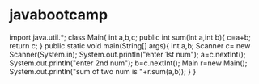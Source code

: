 # javabootcamp
import java.util.*;
class Main{
    int a,b,c;
    public int sum(int a,int b){
        c=a+b;
        return c;
    }
    public static void main(String[] args){
 int a,b;
 Scanner c= new Scanner(System.in);
        System.out.println("enter 1st num");
        a=c.nextInt();
        System.out.println("enter 2nd num");
        b=c.nextInt();
        Main r=new Main();
        System.out.println("sum of two num is "+r.sum(a,b));
    }
}
